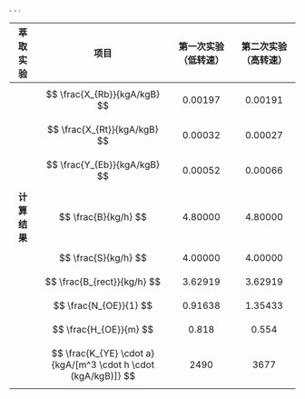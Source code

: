 <img src="D:\spyNow\化工原理实验\萃取\拟合图结果\1.png" style="zoom:24%;" />

<img src="D:\spyNow\化工原理实验\萃取\拟合图结果\2.png" style="zoom:24%;" />

<img src="D:\spyNow\化工原理实验\萃取\拟合图结果\3.png" style="zoom:24%;" />



|   萃取实验   |                             项目                             | 第一次实验（低转速） | 第二次实验（高转速） |
| :----------: | :----------------------------------------------------------: | :------------------: | :------------------: |
|              |                 $$ \frac{X_{Rb}}{kgA/kgB} $$                 |       0.00197        |       0.00191        |
|              |                 $$ \frac{X_{Rt}}{kgA/kgB} $$                 |       0.00032        |       0.00027        |
|              |                 $$ \frac{Y_{Eb}}{kgA/kgB} $$                 |       0.00052        |       0.00066        |
| **计算结果** |                     $$ \frac{B}{kg/h} $$                     |       4.80000        |       4.80000        |
|              |                     $$ \frac{S}{kg/h} $$                     |       4.00000        |       4.00000        |
|              |                 $$ \frac{B_{rect}}{kg/h} $$                  |       3.62919        |       3.62919        |
|              |                    $$ \frac{N_{OE}}{1} $$                    |       0.91638        |       1.35433        |
|              |                    $$ \frac{H_{OE}}{m} $$                    |        0.818         |        0.554         |
|              | $$ \frac{K_{YE} \cdot a}{kgA/[m^3 \cdot h \cdot (kgA/kgB)]} $$ |         2490         |         3677         |